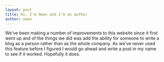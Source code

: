 ```yaml
---
layout: post
title: Hi, I'm Owen and I'm an author
author: owen
---
```

We've been making a number of improvements to this website since it first went up and of the things we did was add the ability for someone to write a blog as a person rather than as the whole company. As we've never used this feature before I figured I would go ahead and write a post in my name to see if it worked. Hopefully it does.
